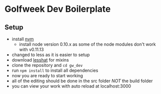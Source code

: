 # Golfweek Dev Boilerplate


## Setup

* install [nvm](https://github.com/creationix/nvm)
    * install node version 0.10.x as some of the node modules don't work with v0.11.13
* changed to less as it is easier to setup
* download [lesshat](http://lesshat.madebysource.com/) for mixins
* clone the repository and ```cd gw_dev```
* run ```npm install``` to install all dependencies
* now you are ready to start working
* all of the editing should be done in the src folder _NOT_ the build folder
* you can view your work with auto reload at localhost:3000